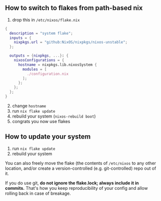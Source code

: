 ## How to switch to flakes from path-based nix

1. drop this in `/etc/nixos/flake.nix`

```nix
{
  description = "system flake";
  inputs = {
    nixpkgs.url = "github:NixOS/nixpkgs/nixos-unstable";
  };

  outputs = {nixpkgs, ...}: {
    nixosConfigurations = {
      hostname = nixpkgs.lib.nixosSystem {
        modules = [
          ./configuration.nix
        ];
      };
    };
  };
}
```

2. change `hostname`
1. run `nix flake update`
1. rebuild your system (`nixos-rebuild boot`)
1. congrats you now use flakes

## How to update your system

1. run `nix flake update`
1. rebuild your system

You can also freely move the flake (the contents of `/etc/nixos` to any other location, and/or create a version-controlled (e.g. git-controlled) repo out of it.

If you do use git, **do not ignore the flake.lock; always include it in commits.** That's how you keep reproducibility of your config and allow rolling back in case of breakage.
